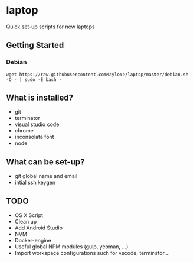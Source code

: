 # laptop
Quick set-up scripts for new laptops

## Getting Started

### Debian

```
wget https://raw.githubusercontent.comMaylone/laptop/master/debian.sh -O - | sudo -E bash -
```

## What is installed?

* git
* terminator
* visual studio code
* chrome
* inconsolata font
* node

## What can be set-up?

* git global name and email
* intial ssh keygen

## TODO

* OS X Script
* Clean up
* Add Android Studio
* NVM
* Docker-engine
* Useful global NPM modules (gulp, yeoman, ...)
* Import workspace configurations such for vscode, terminator...
